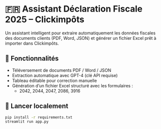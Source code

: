# 🇫🇷 Assistant Déclaration Fiscale 2025 – Clickimpôts

Un assistant intelligent pour extraire automatiquement les données fiscales des documents clients (PDF, Word, JSON) et générer un fichier Excel prêt à importer dans Clickimpôts.

## 🔧 Fonctionnalités
- Téléversement de documents PDF / Word / JSON
- Extraction automatique avec GPT-4 (clé API requise)
- Tableau éditable pour correction manuelle
- Génération d’un fichier Excel structuré avec les formulaires :
  - 2042, 2044, 2047, 2086, 3916

## 🚀 Lancer localement

```bash
pip install -r requirements.txt
streamlit run app.py